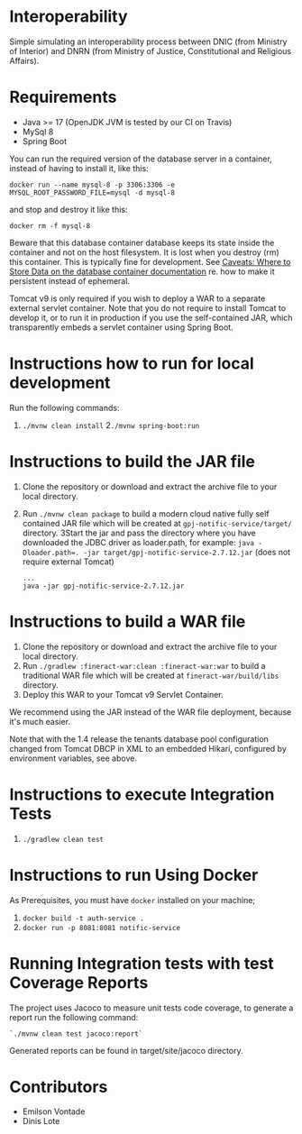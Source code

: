 # Interoperability

Simple simulating an interoperability process between DNIC (from Ministry of Interior) and DNRN (from Ministry of Justice, Constitutional and Religious Affairs).

# Requirements

- Java >= 17 (OpenJDK JVM is tested by our CI on Travis)
- MySql 8
- Spring Boot

You can run the required version of the database server in a container, instead of having to install it, like this:

    docker run --name mysql-8 -p 3306:3306 -e MYSQL_ROOT_PASSWORD_FILE=mysql -d mysql-8

and stop and destroy it like this:

    docker rm -f mysql-8

Beware that this database container database keeps its state inside the container and not on the host filesystem. It is lost when you destroy (rm) this container. This is typically fine for development. See [Caveats: Where to Store Data on the database container documentation](https://hub.docker.com/_/mariadb) re. how to make it persistent instead of ephemeral.

Tomcat v9 is only required if you wish to deploy a WAR to a separate external servlet container. Note that you do not require to install Tomcat to develop it, or to run it in production if you use the self-contained JAR, which transparently embeds a servlet container using Spring Boot.

# Instructions how to run for local development

Run the following commands:

1. `./mvnw clean install`
   2`./mvnw spring-boot:run`

# Instructions to build the JAR file

1.  Clone the repository or download and extract the archive file to your local directory.
2.  Run `./mvnw clean package` to build a modern cloud native fully self contained JAR file which will be created at `gpj-notific-service/target/` directory.
    3Start the jar and pass the directory where you have downloaded the JDBC driver as loader.path, for example: `java -Dloader.path=. -jar target/gpj-notific-service-2.7.12.jar` (does not require external Tomcat)

        ...
        java -jar gpj-notific-service-2.7.12.jar

# Instructions to build a WAR file

1. Clone the repository or download and extract the archive file to your local directory.
2. Run `./gradlew :fineract-war:clean :fineract-war:war` to build a traditional WAR file which will be created at `fineract-war/build/libs` directory.
3. Deploy this WAR to your Tomcat v9 Servlet Container.

We recommend using the JAR instead of the WAR file deployment, because it's much easier.

Note that with the 1.4 release the tenants database pool configuration changed from Tomcat DBCP in XML to an embedded Hikari, configured by environment variables, see above.

# Instructions to execute Integration Tests

1. `./gradlew clean test`

# Instructions to run Using Docker

As Prerequisites, you must have `docker` installed on your machine;

1. `docker build -t auth-service .`
2. `docker run -p 8081:8081 notific-service`

# Running Integration tests with test Coverage Reports

The project uses Jacoco to measure unit tests code coverage, to generate a report run the following command:

    `./mvnw clean test jacoco:report`

Generated reports can be found in target/site/jacoco directory.

# Contributors

- Emilson Vontade
- Dinis Lote
